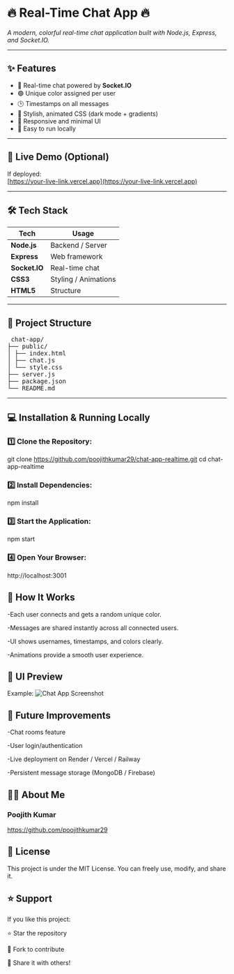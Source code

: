 # 🔥 Real-Time Chat App 🔥

_A modern, colorful real-time chat application built with Node.js, Express, and Socket.IO._

---

## ✨ Features
- 💬 Real-time chat powered by **Socket.IO**
- 🟢 Unique color assigned per user
- 🕒 Timestamps on all messages
- 🎨 Stylish, animated CSS (dark mode + gradients)
- 📱 Responsive and minimal UI
- 🚀 Easy to run locally

---

## 🚀 Live Demo (Optional)
If deployed:  
[https://your-live-link.vercel.app](https://your-live-link.vercel.app)

---

## 🛠️ Tech Stack

| Tech      | Usage           |
|-----------|-----------------|
| **Node.js**   | Backend / Server |
| **Express**   | Web framework   |
| **Socket.IO** | Real-time chat  |
| **CSS3**      | Styling / Animations |
| **HTML5**     | Structure       |

---

## 📂 Project Structure
<pre> chat-app/
├── public/
│ ├── index.html
│ ├── chat.js
│ └── style.css
├── server.js
├── package.json
└── README.md</pre>

---

## 💻 Installation & Running Locally

### 1️⃣ Clone the Repository:
git clone https://github.com/poojithkumar29/chat-app-realtime.git
cd chat-app-realtime
### 2️⃣ Install Dependencies:
npm install
### 3️⃣ Start the Application:
npm start
### 4️⃣ Open Your Browser:
http://localhost:3001
## 📝 How It Works
-Each user connects and gets a random unique color.

-Messages are shared instantly across all connected users.

-UI shows usernames, timestamps, and colors clearly.

-Animations provide a smooth user experience.

## 🎨 UI Preview 
Example:
![Chat App Screenshot](./public/chat-preview.png)

## 🚧 Future Improvements
-Chat rooms feature

-User login/authentication

-Live deployment on Render / Vercel / Railway

-Persistent message storage (MongoDB / Firebase)
## 👨‍💻 About Me
### Poojith Kumar
https://github.com/poojithkumar29
## 📄 License
This project is under the MIT License.
You can freely use, modify, and share it.
## ⭐ Support
If you like this project:

⭐ Star the repository

🍴 Fork to contribute

📢 Share it with others!






